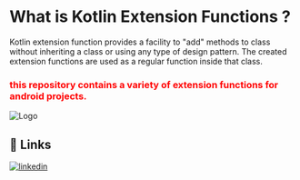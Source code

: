 # What is Kotlin Extension Functions ?
Kotlin extension function provides a facility to "add" methods to class without inheriting a class or using any type of design pattern. The created extension functions are used as a regular function inside that class.

### <p style='color:red'>this repository contains a variety of extension functions for android projects.</p>




![Logo](https://thetechstack.net/assets/images/banners/kotlin-extension-function.png)




## 🔗 Links
[![linkedin](https://img.shields.io/badge/linkedin-0A66C2?style=for-the-badge&logo=linkedin&logoColor=white)](https://www.linkedin.com/in/mohsen-abedini-55178b1a1)
